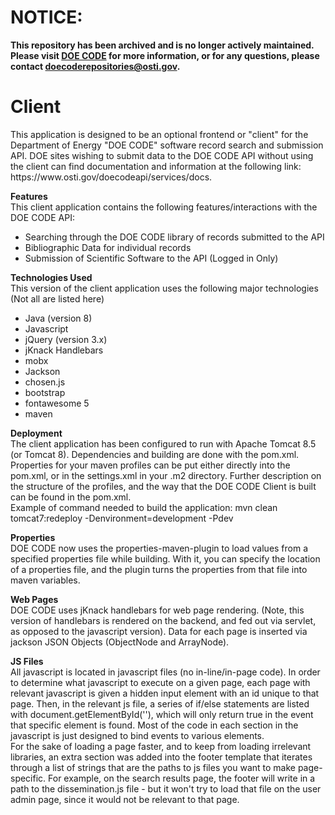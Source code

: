 # NOTICE:

**This repository has been archived and is no longer actively maintained. Please visit [DOE CODE](https://www.osti.gov/doecode/) for more information, or for any questions, please contact [doecoderepositories@osti.gov](mailto:doecoderepositories@osti.gov).**

# Client
<p>
  This application is designed to be an optional frontend or "client" for the Department of Energy "DOE CODE" software record search and submission API. DOE sites wishing to submit data to the DOE CODE API without using the client can find documentation and information at the following link: https://www.osti.gov/doecodeapi/services/docs.
  </p>

<strong>Features</strong><br/>
This client application contains the following features/interactions with the DOE CODE API:
- Searching through the DOE CODE library of records submitted to the API
- Bibliographic Data for individual records
- Submission of Scientific Software to the API (Logged in Only)

<strong>Technologies Used</strong><br/>
This version of the client application uses the following major technologies (Not all are listed here)
- Java (version 8)
- Javascript
- jQuery (version 3.x)
- jKnack Handlebars
- mobx
- Jackson
- chosen.js
- bootstrap
- fontawesome 5
- maven

<strong>Deployment</strong><br/>
The client application has been configured to run with Apache Tomcat 8.5 (or Tomcat 8). Dependencies and building are done with the pom.xml.
Properties for your maven profiles can be put either directly into the pom.xml, or in the settings.xml in your .m2 directory. Further description on the structure of the profiles, and the way that the DOE CODE Client is built can be found in the pom.xml. 
<br/>
Example of command needed to build the application: mvn clean tomcat7:redeploy -Denvironment=development -Pdev

<strong>Properties</strong><br/>
DOE CODE now uses the properties-maven-plugin to load values from a specified properties file while building. With it, you can specify the location of a properties file, and the plugin turns the properties from that file into maven variables.

<strong>Web Pages</strong><br/>
DOE CODE uses jKnack handlebars for web page rendering. (Note, this version of handlebars is rendered on the backend, and fed out via servlet, as opposed to the javascript version). 
Data for each page is inserted via jackson JSON Objects (ObjectNode and ArrayNode). 

<strong>JS Files</strong><br/>
All javascript is located in javascript files (no in-line/in-page code). In order to determine what javascript to execute on a given page, each page with relevant javascript is 
given a hidden input element with an id unique to that page. Then, in the relevant js file, a series of if/else statements are listed with document.getElementById(''), which will
only return true in the event that specific element is found. Most of the code in each section in the javascript is just designed to bind events to various elements.  
For the sake of loading a page faster, and to keep from loading irrelevant libraries, an extra section was added into the footer template that iterates through a list of strings 
that are the paths to js files you want to make page-specific. For example, on the search results page, the footer will write in a path to the dissemination.js file - but it won't 
try to load that file on the user admin page, since it would not be relevant to that page.
